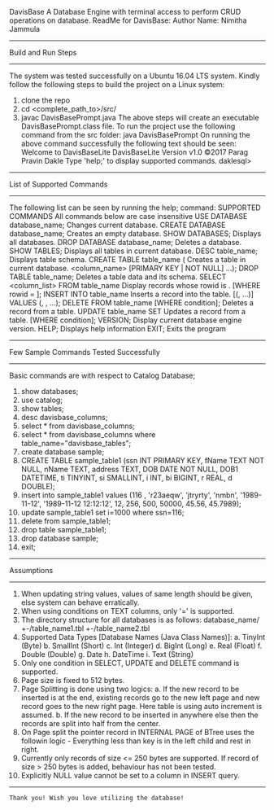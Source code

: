 DavisBase
A Database Engine with terminal access to perform CRUD operations on database.
ReadMe for DavisBase:
Author Name: Nimitha Jammula
________________________________________
 Build and Run Steps
________________________________________
The system was tested successfully on a Ubuntu 16.04 LTS system.
Kindly follow the following steps to build the project on a Linux system:
1.	clone the repo
2.	cd <complete_path_to>/src/
3.	javac DavisBasePrompt.java
The above steps will create an executable DavisBasePrompt.class file. To run the project use the following command from the src folder:
java DavisBasePrompt
On running the above command successfully the following text should be seen:
Welcome to DavisBaseLite DavisBaseLite Version v1.0 ©2017 Parag Pravin Dakle
Type 'help;' to display supported commands.
daklesql>
________________________________________
 List of Supported Commands
________________________________________
The following list can be seen by running the help; command:
SUPPORTED COMMANDS All commands below are case insensitive
USE DATABASE database_name;                      Changes current database.
CREATE DATABASE database_name;                   Creates an empty database.
SHOW DATABASES;                                  Displays all databases.
DROP DATABASE database_name;                     Deletes a database.
SHOW TABLES;                                     Displays all tables in current database.
DESC table_name;                                 Displays table schema.
CREATE TABLE table_name (                        Creates a table in current database.
	<column_name> <datatype> [PRIMARY KEY | NOT NULL]
	...);
DROP TABLE table_name;                           Deletes a table data and its schema.
SELECT <column_list> FROM table_name             Display records whose rowid is <id>.
	[WHERE rowid = <value>];
INSERT INTO table_name                           Inserts a record into the table.
	[(<column1>, ...)] VALUES (<value1>, <value2>, ...);
DELETE FROM table_name [WHERE condition];        Deletes a record from a table.
UPDATE table_name SET <conditions>               Updates a record from a table.
	[WHERE condition];
VERSION;                                         Display current database engine version.
HELP;                                            Displays help information
EXIT;                                            Exits the program
________________________________________
 Few Sample Commands Tested Successfully
________________________________________
Basic commands are with respect to Catalog Database;
1.	show databases;
2.	use catalog;
3.	show tables;
4.	desc davisbase_columns;
5.	select * from davisbase_columns;
6.	select * from davisbase_columns where table_name="davisbase_tables";
7.	create database sample;
8.	CREATE TABLE sample_table1 (ssn INT PRIMARY KEY, fName TEXT NOT NULL, nName TEXT, address TEXT, DOB DATE NOT NULL, DOB1 DATETIME, ti TINYINT, si SMALLINT, i INT, bi BIGINT, r REAL, d DOUBLE);
9.	insert into sample_table1 values (116 , 'r23aeqw', 'jtryrty', 'nmbn', '1989-11-12', '1989-11-12 12:12:12', 12, 256, 500, 50000, 45.56, 45.7989);
10.	update sample_table1 set i=1000 where ssn=116;
11.	delete from sample_table1;
12.	drop table sample_table1;
13.	drop database sample;
14.	exit;
________________________________________
 Assumptions
________________________________________
1.	When updating string values, values of same length should be given, else system can behave erratically.
2.	When using conditions on TEXT columns, only '=' is supported.
3.	The directory structure for all databases is as follows: database_name/ +-/table_name1.tbl +-/table_name2.tbl
4.	Supported Data Types [Database Names (Java Class Names)]: a. TinyInt (Byte) b. SmallInt (Short) c. Int (Integer) d. BigInt (Long) e. Real (Float) f. Double (Double) g. Date h. DateTime i. Text (String)
5.	Only one condition in SELECT, UPDATE and DELETE command is supported.
6.	Page size is fixed to 512 bytes.
7.	Page Splitting is done using two logics: a. If the new record to be inserted is at the end, existing records go to the new left page and new record goes to the new right page. Here table is using auto increment is assumed. b. If the new record to be inserted in anywhere else then the records are split into half from the center.
8.	On Page split the pointer record in INTERNAL PAGE of BTree uses the followin logic - Everything less than key is in the left child and rest in right.
9.	Currently only records of size <= 250 bytes are supported. If record of size > 250 bytes is added, behaviour has not been tested.
10.	Explicitly NULL value cannot be set to a column in INSERT query.
___________________________________________________________________________
	Thank you! Wish you love utilizing the database!



